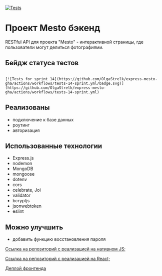 [![Tests](https://github.com/OlgaStrelk/express-mesto-gha/actions/workflows/tests-14-sprint.yml/badge.svg)](https://github.com/OlgaStrelk/express-mesto-gha/actions/workflows/tests-14-sprint.yml)
# Проект Mesto бэкенд
RESTful API для проекта "Mesto" - интерактивной страницы, где пользователи могут делиться фотографиями.


## Бейдж статуса тестов

```

[![Tests for sprint 14](https://github.com/OlgaStrelk/express-mesto-gha/actions/workflows/tests-14-sprint.yml/badge.svg)](https://github.com/OlgaStrelk/express-mesto-gha/actions/workflows/tests-14-sprint.yml)
```

## Реализованы

* подключение к базе данных 
* роутинг
* авторизация

## Использованные технологии
* Express.js
* nodemon
* MongoDB
* mongoose
* dotenv
* cors
* celebrate, Joi
* validator
* bcryptjs
* jsonwebtoken
* eslint

## Можно улучшить
* добавить функцию восстановления пароля




[Ссылка на репозиторий с реализацией на нативном JS;](https://github.com/OlgaStrelk/mesto)

[Ссылка на репозиторий с реализацией на React;](https://github.com/OlgaStrelk/mesto-react)

[Деплой фронтенда](https://olgastrelk.github.io/mesto-react)

